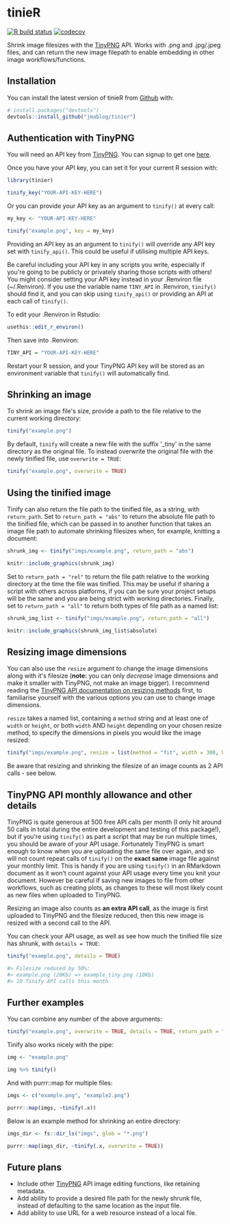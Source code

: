 
# tinieR

<!-- badges: start -->
  [![R build status](https://github.com/jmablog/tinieR/workflows/R-CMD-check/badge.svg)](https://github.com/jmablog/tinieR/actions)
[![codecov](https://codecov.io/gh/jmablog/tinieR/branch/master/graph/badge.svg)](https://codecov.io/gh/jmablog/tinieR)
  <!-- badges: end -->

Shrink image filesizes with the [TinyPNG](https://tinypng.com) API. Works with .png and .jpg/.jpeg files, and can return the new image filepath to enable embedding in other image workflows/functions.

## Installation

You can install the latest version of tinieR from [Github](https://github.com) with:

``` r
# install.packages("devtools")
devtools::install_github("jmablog/tinier")
```

## Authentication with TinyPNG

You will need an API key from [TinyPNG](https://tinypng.com). You can signup to get one [here](https://tinypng.com/developers).

Once you have your API key, you can set it for your current R session with:

``` r
library(tinier)

tinify_key("YOUR-API-KEY-HERE")
```

Or you can provide your API key as an argument to `tinify()` at every call:

``` r
my_key <- "YOUR-API-KEY-HERE"

tinify("example.png", key = my_key)
```

Providing an API key as an argument to `tinify()` will override any API key set with `tinify_api()`. This could be useful if utilising multiple API keys.

Be careful including your API key in any scripts you write, especially if you're going to be publicly or privately sharing those scripts with others! You might consider setting your API key instead in your .Renviron file (~/.Renviron). If you use the variable name `TINY_API` in .Renviron, `tinify()` should find it, and you can skip using `tinify_api()` or providing an API at each call of `tinify()`.

To edit your .Renviron in Rstudio:

``` r
usethis::edit_r_environ()
```

Then save into .Renviron:

``` r
TINY_API = "YOUR-API-KEY-HERE"
```

Restart your R session, and your TinyPNG API key will be stored as an environment variable that `tinify()` will automatically find.

## Shrinking an image

To shrink an image file's size, provide a path to the file relative to the current working directory:

``` r
tinify("example.png")
```

By default, `tinify` will create a new file with the suffix '_tiny' in the same directory as the original file. To instead overwrite the original file with the newly tinified file, use `overwrite = TRUE`:

``` r
tinify("example.png", overwrite = TRUE)
```

## Using the tinified image

Tinify can also return the file path to the tinified file, as a string, with `return_path`. Set to `return_path = "abs"` to return the absolute file path to the tinified file, which can be passed in to another function that takes an image file path to automate shrinking filesizes when, for example, knitting a document:

``` r
shrunk_img <- tinify("imgs/example.png", return_path = "abs")

knitr::include_graphics(shrunk_img)
```

Set to `return_path = "rel"` to return the file path relative to the working directory at the time the file was tinified. This may be useful if sharing a script with others across platforms, if you can be sure your project setups will be the same and you are being strict with working directories. Finally, set to `return_path = "all"` to return both types of file path as a named list:

```r
shrunk_img_list <- tinify("imgs/example.png", return_path = "all")

knitr::include_graphics(shrunk_img_list$absolute)
```

## Resizing image dimensions

You can also use the `resize` argument to change the image dimensions along with it's filesize (**note:** you can only *decrease* image dimensions and make it smaller with TinyPNG, not make an image bigger). I recommend reading the [TinyPNG API documentation on resizing methods](https://tinypng.com/developers/reference#resizing-images) first, to familiarise yourself with the various options you can use to change image dimensions.

`resize` takes a named list, containing a `method` string and at least one of `width` or `height`, or both `width` AND `height` depending on your chosen resize method, to specify the dimensions in pixels you would like the image resized:

```r
tinify("imgs/example.png", resize = list(method = "fit", width = 300, height = 150))
```

Be aware that resizing and shrinking the filesize of an image counts as 2 API calls - see below.

## TinyPNG API monthly allowance and other details

TinyPNG is quite generous at 500 free API calls per month (I only hit around 50 calls in total during the entire development and testing of this package!), but if you're using `tinify()` as part a script that may be run multiple times, you should be aware of your API usage. Fortunately TinyPNG is smart enough to know when you are uploading the same file over again, and so will not count repeat calls of `tinify()` on the **exact same** image file against your monthly limit. This is handy if you are using `tinify()` in an RMarkdown document as it won't count against your API usage every time you knit your document. However be careful if saving new images to file from other workflows, such as creating plots, as changes to these will most likely count as new files when uploaded to TinyPNG.

Resizing an image also counts as **an extra API call**, as the image is first uploaded to TinyPNG and the filesize reduced, then this new image is resized with a second call to the API.

You can check your API usage, as well as see how much the tinified file size has shrunk, with `details = TRUE`:

``` r
tinify("example.png", details = TRUE)

#> Filesize reduced by 50%:
#> example.png (20Kb) => example_tiny.png (10Kb)
#> 10 Tinify API calls this month
```

## Further examples

You can combine any number of the above arguments:

``` r
tinify("example.png", overwrite = TRUE, details = TRUE, return_path = "abs")
```

Tinify also works nicely with the pipe:

``` r
img <- "example.png"

img %>% tinify()
```

And with purrr::map for multiple files:

``` r
imgs <- c("example.png", "example2.png")

purrr::map(imgs, ~tinify(.x))
```

Below is an example method for shrinking an entire directory:

``` r
imgs_dir <- fs::dir_ls("imgs", glob = "*.png")

purrr::map(imgs_dir, ~tinify(.x, overwrite = TRUE))
```

## Future plans

- Include other [TinyPNG](https://tinypng.com) API image editing functions, like retaining metadata.
- Add ability to provide a desired file path for the newly shrunk file, instead of defaulting to the same location as the input file.
- Add ability to use URL for a web resource instead of a local file.

